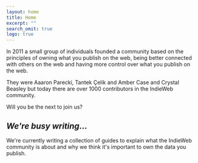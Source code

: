 ```yaml
---
layout: home
title: Home
excerpt: ""
search_omit: true
logo: true
---
```


<section class="hsection hsection__1">
  <div class="hsection__content">
    <p>In 2011 a small group of individuals founded a community based on the principles of owning what you publish on the web, being better connected with others on the web and having more control over what you publish on the web.</p>
    <p>They were Aaaron Parecki, Tantek Çelik  and Amber Case and Crystal Beasley but today there are over 1000 contributors in the IndieWeb community.</p>
    <p>Will you be the next to join us?</p>
  </div>
</section>

<section class="hsection hsection__2">
  <div class="hsection__content">
    <h2><em>We're busy writing...</em></h2>
    <p>We're currently writing a collection of guides to explain what the IndieWeb community is about and why we think it's important to own the data you publish.</p>
  </div>
</section>

<!-- <ul class="articles-navigation">
  <li><div><h3><a href="/content-management/">Managing and storing your content</a></h3><p>Mauris ullamcorper orci quis libero tincidunt, a placerat lectus iaculis. Nullam elementum nisi at rhoncus ultrices.</p></div></li>
  <li><div><h3><a href="/interaction/">Interaction with other people on the web</a></h3><p>Nulla pretium odio eu diam ultricies pharetra.</p></div></li>
  <li><div><h3><a href="/writing/">Writing your content</a></h3><p>Pellentesque orci nibh, venenatis quis aliquet at, malesuada et ligula. Fusce at tellus at magna aliquet volutpat. Nam rhoncus nibh non porttitor efficitur.</p></div></li>
  <li><div><h3><a href="/publishing/">Publishing what you write</a></h3><p>Sed ullamcorper tempor enim, eu rhoncus arcu hendrerit eu.</p></div></li>
  <li><div><h3><a href="/sharing/">Sharing your content with others and consuming what they share</a></h3><p>Duis id justo justo. Donec sodales ultrices urna, at eleifend nisi dignissim.</p></div></li>
</ul> -->
